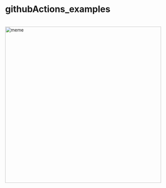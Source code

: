 # githubActions_examples 
<h1></h1> <img src="https://i.redd.it/wkw0lon07oda1.jpg" alt="meme" width="500" height="500"></img>